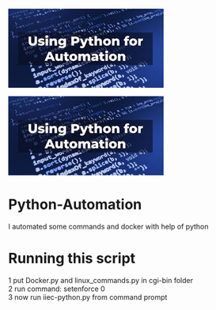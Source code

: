 ![Python Automation](https://github.com/jokker99/Python-Automation/blob/master/index.jpg?raw=true)<br>

<img src="https://github.com/jokker99/Python-Automation/blob/master/index.jpg" width="">

# Python-Automation
I automated some commands and docker with help of python

# Running this script
  1 put Docker.py and linux_commands.py in cgi-bin folder <br>
  2 run command: setenforce 0<br>
  3 now run iiec-python.py from command prompt<br>


